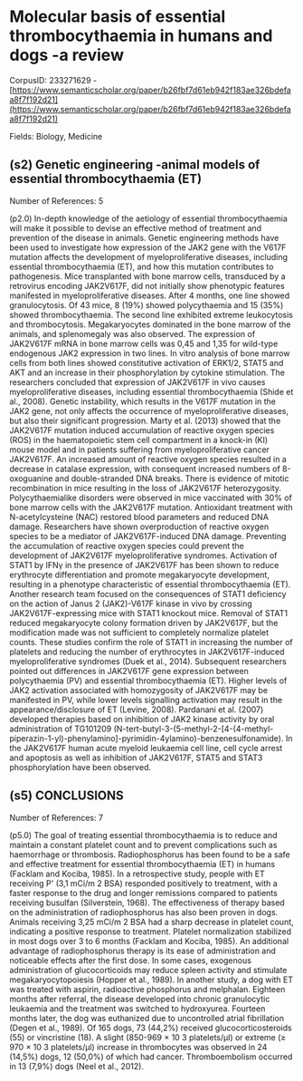 # Molecular basis of essential thrombocythaemia in humans and dogs -a review

CorpusID: 233271629 - [https://www.semanticscholar.org/paper/b26fbf7d61eb942f183ae326bdefaa8f7f192d21](https://www.semanticscholar.org/paper/b26fbf7d61eb942f183ae326bdefaa8f7f192d21)

Fields: Biology, Medicine

## (s2) Genetic engineering -animal models of essential thrombocythaemia (ET)
Number of References: 5

(p2.0) In-depth knowledge of the aetiology of essential thrombocythaemia will make it possible to devise an effective method of treatment and prevention of the disease in animals. Genetic engineering methods have been used to investigate how expression of the JAK2 gene with the V617F mutation affects the development of myeloproliferative diseases, including essential thrombocythaemia (ET), and how this mutation contributes to pathogenesis. Mice transplanted with bone marrow cells, transduced by a retrovirus encoding JAK2V617F, did not initially show phenotypic features manifested in myeloproliferative diseases. After 4 months, one line showed granulocytosis. Of 43 mice, 8 (19%) showed polycythaemia and 15 (35%) showed thrombocythaemia. The second line exhibited extreme leukocytosis and thrombocytosis. Megakaryocytes dominated in the bone marrow of the animals, and splenomegaly was also observed. The expression of JAK2V617F mRNA in bone marrow cells was 0,45 and 1,35 for wild-type endogenous JAK2 expression in two lines. In vitro analysis of bone marrow cells from both lines showed constitutive activation of ERK1/2, STAT5 and AKT and an increase in their phosphorylation by cytokine stimulation. The researchers concluded that expression of JAK2V617F in vivo causes myeloproliferative diseases, including essential thrombocythaemia (Shide et al., 2008). Genetic instability, which results in the V617F mutation in the JAK2 gene, not only affects the occurrence of myeloproliferative diseases, but also their significant progression. Marty et al. (2013) showed that the JAK2V617F mutation induced accumulation of reactive oxygen species (ROS) in the haematopoietic stem cell compartment in a knock-in (KI) mouse model and in patients suffering from myeloproliferative cancer JAK2V617F. An increased amount of reactive oxygen species resulted in a decrease in catalase expression, with consequent increased numbers of 8-oxoguanine and double-stranded DNA breaks. There is evidence of mitotic recombination in mice resulting in the loss of JAK2V617F heterozygosity. Polycythaemialike disorders were observed in mice vaccinated with 30% of bone marrow cells with the JAK2V617F mutation. Antioxidant treatment with N-acetylcysteine (NAC) restored blood parameters and reduced DNA damage. Researchers have shown overproduction of reactive oxygen species to be a mediator of JAK2V617F-induced DNA damage. Preventing the accumulation of reactive oxygen species could prevent the development of JAK2V617F myeloproliferative syndromes. Activation of STAT1 by IFNγ in the presence of JAK2V617F has been shown to reduce erythrocyte differentiation and promote megakaryocyte development, resulting in a phenotype characteristic of essential thrombocythaemia (ET). Another research team focused on the consequences of STAT1 deficiency on the action of Janus 2 (JAK2)-V617F kinase in vivo by crossing JAK2V617F-expressing mice with STAT1 knockout mice. Removal of STAT1 reduced megakaryocyte colony formation driven by JAK2V617F, but the modification made was not sufficient to completely normalize platelet counts. These studies confirm the role of STAT1 in increasing the number of platelets and reducing the number of erythrocytes in JAK2V617F-induced myeloproliferative syndromes (Duek et al., 2014). Subsequent researchers pointed out differences in JAK2V617F gene expression between polycythaemia (PV) and essential thrombocythaemia (ET). Higher levels of JAK2 activation associated with homozygosity of JAK2V617F may be manifested in PV, while lower levels signalling activation may result in the appearance/disclosure of ET (Levine, 2008). Pardanani et al. (2007) developed therapies based on inhibition of JAK2 kinase activity by oral administration of TG101209 (N-tert-butyl-3-(5-methyl-2-[4-(4-methyl-piperazin-1-yl)-phenylamino]-pyrimidin-4ylamino)-benzenesulfonamide). In the JAK2V617F human acute myeloid leukaemia cell line, cell cycle arrest and apoptosis as well as inhibition of JAK2V617F, STAT5 and STAT3 phosphorylation have been observed.
## (s5) CONCLUSIONS
Number of References: 7

(p5.0) The goal of treating essential thrombocythaemia is to reduce and maintain a constant platelet count and to prevent complications such as haemorrhage or thrombosis. Radiophosphorus has been found to be a safe and effective treatment for essential thrombocythaemia (ET) in humans (Facklam and Kociba, 1985). In a retrospective study, people with ET receiving P' (3,1 mCi/m 2 BSA) responded positively to treatment, with a faster response to the drug and longer remissions compared to patients receiving busulfan (Silverstein, 1968). The effectiveness of therapy based on the administration of radiophosphorus has also been proven in dogs. Animals receiving 3,25 mCi/m 2 BSA had a sharp decrease in platelet count, indicating a positive response to treatment. Platelet normalization stabilized in most dogs over 3 to 6 months (Facklam and Kociba, 1985). An additional advantage of radiophosphorus therapy is its ease of administration and noticeable effects after the first dose. In some cases, exogenous administration of glucocorticoids may reduce spleen activity and stimulate megakaryocytopoiesis (Hopper et al., 1989). In another study, a dog with ET was treated with aspirin, radioactive phosphorus and melphalan. Eighteen months after referral, the disease developed into chronic granulocytic leukaemia and the treatment was switched to hydroxyurea. Fourteen months later, the dog was euthanized due to uncontrolled atrial fibrillation (Degen et al., 1989). Of 165 dogs, 73 (44,2%) received glucocorticosteroids (55) or vincristine (18). A slight (850-969 × 10 3 platelets/µl) or extreme (≥ 970 × 10 3 platelets/µl) increase in thrombocytes was observed in 24 (14,5%) dogs, 12 (50,0%) of which had cancer. Thromboembolism occurred in 13 (7,9%) dogs (Neel et al., 2012).

